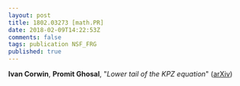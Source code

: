 ```yaml
---
layout: post
title: 1802.03273 [math.PR]
date: 2018-02-09T14:22:53Z
comments: false
tags: publication NSF_FRG
published: true
---
```


<b>Ivan Corwin</b>, <b>Promit Ghosal</b>, "<i>Lower tail of the KPZ equation</i>" ([arXiv](http://arxiv.org/abs/1802.03273v1))
